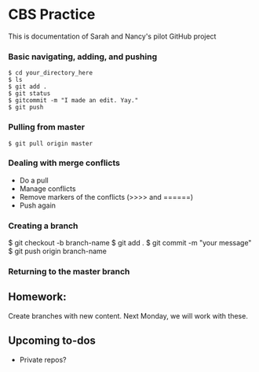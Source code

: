 # CBS Practice
This is documentation of Sarah and Nancy's pilot GitHub project

### Basic navigating, adding, and pushing
```
$ cd your_directory_here
$ ls
$ git add .
$ git status
$ gitcommit -m "I made an edit. Yay."
$ git push
```

### Pulling from master
```
$ git pull origin master
```

### Dealing with merge conflicts 
- Do a pull
- Manage conflicts 
- Remove markers of the conflicts (>>>> and ======) 
- Push again 

### Creating a branch
$ git checkout -b branch-name
$ git add . 
$ git commit -m "your message"
$ git push origin branch-name

### Returning to the master branch


## Homework:
Create branches with new content. Next Monday, we will work with these. 

## Upcoming to-dos
- Private repos? 
